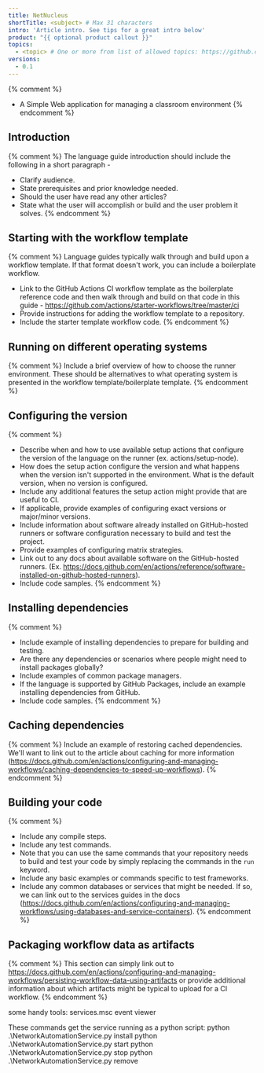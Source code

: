 ```yaml
---
title: NetNucleus
shortTitle: <subject> # Max 31 characters
intro: 'Article intro. See tips for a great intro below'
product: "{{ optional product callout }}"
topics:
  - <topic> # One or more from list of allowed topics: https://github.com/github/docs/blob/main/data/allowed-topics.js
versions:
  - 0.1
---
```


{% comment %}
- A Simple Web application for managing a classroom environment
{% endcomment %}

## Introduction

{% comment %}
The language guide introduction should include the following in a short paragraph -
- Clarify audience.
- State prerequisites and prior knowledge needed.
- Should the user have read any other articles?
- State what the user will accomplish or build and the user problem it solves.
{% endcomment %}

## Starting with the <language> workflow template

{% comment %}
Language guides typically walk through and build upon a workflow template. If that format doesn't work, you can include a boilerplate workflow.
- Link to the GitHub Actions CI workflow template as the boilerplate reference code and then walk through and build on that code in this guide - https://github.com/actions/starter-workflows/tree/master/ci
- Provide instructions for adding the workflow template to a repository.
- Include the starter template workflow code.
{% endcomment %}

## Running on different operating systems

{% comment %}
Include a brief overview of how to choose the runner environment. These should be alternatives to what operating system is presented in the workflow template/boilerplate template.
{% endcomment %}

## Configuring the <language> version

{% comment %}
- Describe when and how to use available setup actions that configure the version of the language on the runner (ex. actions/setup-node).
- How does the setup action configure the version and what happens when the version isn't supported in the environment. What is the default version, when no version is configured.
- Include any additional features the setup action might provide that are useful to CI.
- If applicable, provide examples of configuring exact versions or major/minor versions.
- Include information about software already installed on GitHub-hosted runners or software configuration necessary to build and test the project.
- Provide examples of configuring matrix strategies.
- Link out to any docs about available software on the GitHub-hosted runners. (Ex. https://docs.github.com/en/actions/reference/software-installed-on-github-hosted-runners).
- Include code samples.
{% endcomment %}

## Installing dependencies

{% comment %}
- Include example of installing dependencies to prepare for building and testing.
- Are there any dependencies or scenarios where people might need to install packages globally?
- Include examples of common package managers.
- If the language is supported by GitHub Packages, include an example installing dependencies from GitHub.
- Include code samples.
{% endcomment %}

## Caching dependencies

{% comment %}
Include an example of restoring cached dependencies. We'll want to link out to the article about caching for more information (https://docs.github.com/en/actions/configuring-and-managing-workflows/caching-dependencies-to-speed-up-workflows).
{% endcomment %}

## Building your code

{% comment %}
- Include any compile steps.
- Include any test commands.
- Note that you can use the same commands that your repository needs to build and test your code by simply replacing the commands in the `run` keyword.
- Include any basic examples or commands specific to test frameworks.
- Include any common databases or services that might be needed. If so, we can link out to the services guides in the docs (https://docs.github.com/en/actions/configuring-and-managing-workflows/using-databases-and-service-containers).
{% endcomment %}

## Packaging workflow data as artifacts

{% comment %}
This section can simply link out to https://docs.github.com/en/actions/configuring-and-managing-workflows/persisting-workflow-data-using-artifacts or provide additional information about which artifacts might be typical to upload for a CI workflow.
{% endcomment %}

some handy tools:
services.msc
event viewer


These commands get the service running as a python script:
python .\NetworkAutomationService.py install
python .\NetworkAutomationService.py start
python .\NetworkAutomationService.py stop
python .\NetworkAutomationService.py remove


